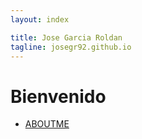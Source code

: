 ```yaml
---
layout: index

title: Jose Garcia Roldan
tagline: josegr92.github.io
---
```


# Bienvenido

* [ABOUTME](about/)
